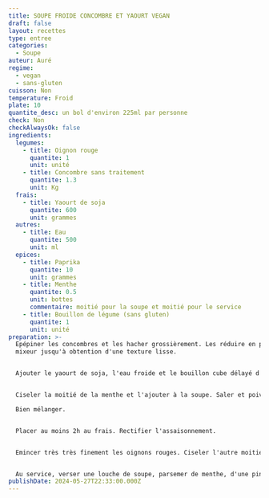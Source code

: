 ```yaml
---
title: SOUPE FROIDE CONCOMBRE ET YAOURT VEGAN
draft: false
layout: recettes
type: entree
categories:
  - Soupe
auteur: Auré
regime:
  - vegan
  - sans-gluten
cuisson: Non
temperature: Froid
plate: 10
quantite_desc: un bol d'environ 225ml par personne
check: Non
checkAlwaysOk: false
ingredients:
  legumes:
    - title: Oignon rouge
      quantite: 1
      unit: unité
    - title: Concombre sans traitement
      quantite: 1.3
      unit: Kg
  frais:
    - title: Yaourt de soja
      quantite: 600
      unit: grammes
  autres:
    - title: Eau
      quantite: 500
      unit: ml
  epices:
    - title: Paprika
      quantite: 10
      unit: grammes
    - title: Menthe
      quantite: 0.5
      unit: bottes
      commentaire: moitié pour la soupe et moitié pour le service
    - title: Bouillon de légume (sans gluten)
      quantite: 1
      unit: unité
preparation: >-
  Epépiner les concombres et les hacher grossièrement. Les réduire en purée au
  mixeur jusqu'à obtention d'une texture lisse. 


  Ajouter le yaourt de soja, l'eau froide et le bouillon cube délayé d'une un peu d'eau chaude. Mixer par brèves impulsions.


  Ciseler la moitié de la menthe et l'ajouter à la soupe. Saler et poivrer au goût. \

  Bien mélanger.


  Placer au moins 2h au frais. Rectifier l'assaisonnement.


  Emincer très très finement les oignons rouges. Ciseler l'autre moitié de la menthe.


  Au service, verser une louche de soupe, parsemer de menthe, d'une pincée de paprika et d'oignon.
publishDate: 2024-05-27T22:33:00.000Z
---
```

